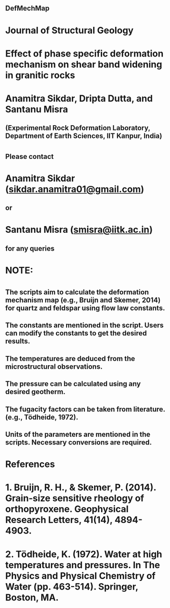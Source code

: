 ##  DefMechMap
#
# Journal of Structural Geology
#
# Effect of phase specific deformation mechanism on shear band widening in granitic rocks
#
# Anamitra Sikdar, Dripta Dutta, and Santanu Misra
##  (Experimental Rock Deformation Laboratory, Department of Earth Sciences, IIT Kanpur, India)
#
#
##  Please contact
# Anamitra Sikdar (sikdar.anamitra01@gmail.com)
##  or 
# Santanu Misra (smisra@iitk.ac.in)
##  for any queries
#
#
# NOTE:
#
##  The scripts aim to calculate the deformation mechanism map (e.g., Bruijn and Skemer, 2014) for quartz and feldspar using flow law constants.
##  The constants are mentioned in the script. Users can modify the constants to get the desired results.
##  The temperatures are deduced from the microstructural observations.
##  The pressure can be calculated using any desired geotherm. 
##  The fugacity factors can be taken from literature. (e.g., Tödheide, 1972).
##  Units of the parameters are mentioned in the scripts. Necessary conversions are required.
#
# References
# 
# 1. Bruijn, R. H., & Skemer, P. (2014). Grain‐size sensitive rheology of orthopyroxene. Geophysical Research Letters, 41(14), 4894-4903.
# 2. Tödheide, K. (1972). Water at high temperatures and pressures. In The Physics and Physical Chemistry of Water (pp. 463-514). Springer, Boston, MA.
